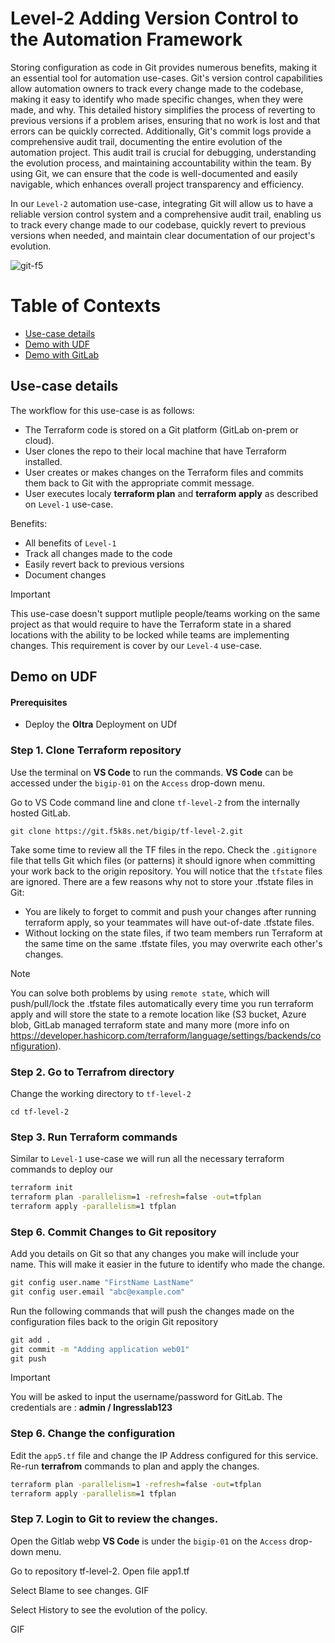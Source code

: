 # Level-2  Adding Version Control to the Automation Framework

Storing configuration as code in Git provides numerous benefits, making it an essential tool for automation use-cases. Git's version control capabilities allow automation owners to track every change made to the codebase, making it easy to identify who made specific changes, when they were made, and why. This detailed history simplifies the process of reverting to previous versions if a problem arises, ensuring that no work is lost and that errors can be quickly corrected. Additionally, Git's commit logs provide a comprehensive audit trail, documenting the entire evolution of the automation project. This audit trail is crucial for debugging, understanding the evolution process, and maintaining accountability within the team. By using Git, we can ensure that the code is well-documented and easily navigable, which enhances overall project transparency and efficiency.


In our `Level-2` automation use-case, integrating Git will allow us to have a reliable version control system and a comprehensive audit trail, enabling us to track every change made to our codebase, quickly revert to previous versions when needed, and maintain clear documentation of our project's evolution.

![git-f5](images/git-f5.png)


# Table of Contexts

- [Use-case details](#use-case-details)
- [Demo with UDF](#demo-with-udf)
- [Demo with GitLab](#demo-with-gitlab)


## Use-case details
The workflow for this use-case is as follows:
- The Terraform code is stored on a Git platform (GitLab on-prem or cloud).
- User clones the repo to their local machine that have Terraform installed.
- User creates or makes changes on the Terraform files and commits them back to Git with the appropriate commit message.
- User executes localy **terraform plan** and **terraform apply** as described on `Level-1` use-case. 


Benefits: 
  - All benefits of `Level-1`
  - Track all changes made to the code
  - Easily revert back to previous versions
  - Document changes

> [!IMPORTANT]
> This use-case doesn't support mutliple people/teams working on the same project as that would require to have the Terraform state in a shared locations with the ability to be locked while teams are implementing changes. This requirement is cover by our `Level-4` use-case.


## Demo on UDF

#### Prerequisites
- Deploy the **Oltra** Deployment on UDf

### Step 1. Clone Terraform repository

Use the terminal on **VS Code** to run the commands. **VS Code** can be accessed under the `bigip-01` on the `Access` drop-down menu.

Go to VS Code command line and clone `tf-level-2` from the internally hosted GitLab.
```
git clone https://git.f5k8s.net/bigip/tf-level-2.git
```
Take some time to review all the TF files in the repo. Check the `.gitignore` file that tells Git which files (or patterns) it should ignore when committing your work back to the origin repository. You will notice that the `tfstate` files are ignored. There are a few reasons why not to store your .tfstate files in Git:

- You are likely to forget to commit and push your changes after running terraform apply, so your teammates will have out-of-date .tfstate files. 
- Without locking on the state files, if two team members run Terraform at the same time on the same .tfstate files, you may overwrite each other's changes. 

> [!NOTE]
> You can solve both problems by using `remote state`, which will push/pull/lock the .tfstate files automatically every time you run terraform apply and will store the state to a remote location like (S3 bucket, Azure blob, GitLab managed terraform state and many more (more info on https://developer.hashicorp.com/terraform/language/settings/backends/configuration).


### Step 2. Go to Terrafrom directory

Change the working directory to `tf-level-2`
```
cd tf-level-2
```

### Step 3. Run Terraform commands
Similar to `Level-1` use-case we will run all the necessary terraform commands to deploy our 

```cmd
terraform init
terraform plan -parallelism=1 -refresh=false -out=tfplan
terraform apply -parallelism=1 tfplan
```

### Step 6. Commit Changes to Git repository
Add you details on Git so that any changes you make will include your name. This will make it easier in the future to identify who made the change.

```cmd
git config user.name "FirstName LastName"
git config user.email "abc@example.com"
```

Run the following commands that will push the changes made on the configuration files back to the origin Git repository

```cmd
git add .
git commit -m "Adding application web01"
git push
```

>[!IMPORTANT]
> You will be asked to input the username/password for GitLab. The credentials are : **admin / Ingresslab123**


### Step 6. Change the configuration

Edit the `app5.tf` file and change the IP Address configured for this service. 
Re-run **terrafrom** commands to plan and apply the changes.

```cmd
terraform plan -parallelism=1 -refresh=false -out=tfplan
terraform apply -parallelism=1 tfplan
```


### Step 7. Login to Git to review the changes.

Open the Gitlab webp  **VS Code** is under the `bigip-01` on the `Access` drop-down menu.

Go to repository tf-level-2.
Open file app1.tf


Select Blame to see changes.
GIF

Select History to see the evolution of the policy.

GIF

